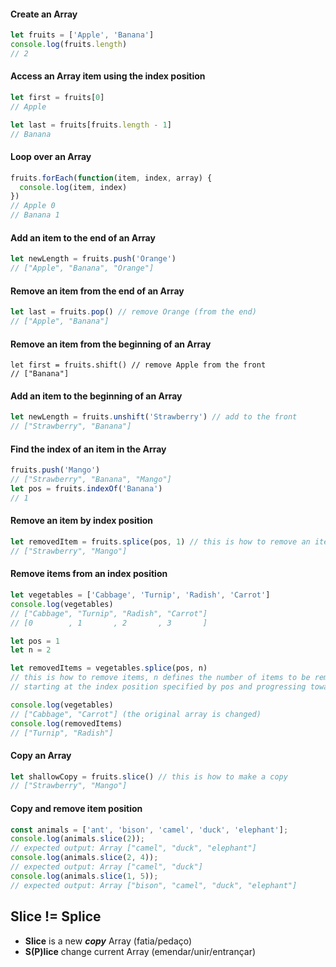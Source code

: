 #### Create an Array
```js
let fruits = ['Apple', 'Banana']
console.log(fruits.length)
// 2
```

#### Access an Array item using the index position
```js
let first = fruits[0]
// Apple

let last = fruits[fruits.length - 1]
// Banana
```
#### Loop over an Array
```js
fruits.forEach(function(item, index, array) {
  console.log(item, index)
})
// Apple 0
// Banana 1
```

#### Add an item to the end of an Array
```js
let newLength = fruits.push('Orange')
// ["Apple", "Banana", "Orange"]
```

#### Remove an item from the end of an Array
```js
let last = fruits.pop() // remove Orange (from the end)
// ["Apple", "Banana"]
```

#### Remove an item from the beginning of an Array

```
let first = fruits.shift() // remove Apple from the front
// ["Banana"]
```

#### Add an item to the beginning of an Array
```js
let newLength = fruits.unshift('Strawberry') // add to the front
// ["Strawberry", "Banana"]
```

#### Find the index of an item in the Array
```js
fruits.push('Mango')
// ["Strawberry", "Banana", "Mango"]
let pos = fruits.indexOf('Banana')
// 1
```

#### Remove an item by index position

```js
let removedItem = fruits.splice(pos, 1) // this is how to remove an item
// ["Strawberry", "Mango"]
```

#### Remove items from an index position

```js
let vegetables = ['Cabbage', 'Turnip', 'Radish', 'Carrot']
console.log(vegetables)
// ["Cabbage", "Turnip", "Radish", "Carrot"]
// [0        , 1       , 2       , 3       ]

let pos = 1
let n = 2

let removedItems = vegetables.splice(pos, n)
// this is how to remove items, n defines the number of items to be removed,
// starting at the index position specified by pos and progressing toward the end of array.

console.log(vegetables)
// ["Cabbage", "Carrot"] (the original array is changed)
console.log(removedItems)
// ["Turnip", "Radish"]
```

#### Copy an Array

```js
let shallowCopy = fruits.slice() // this is how to make a copy
// ["Strawberry", "Mango"]
```

#### Copy and remove item position

```js
const animals = ['ant', 'bison', 'camel', 'duck', 'elephant'];
console.log(animals.slice(2));
// expected output: Array ["camel", "duck", "elephant"]
console.log(animals.slice(2, 4));
// expected output: Array ["camel", "duck"]
console.log(animals.slice(1, 5));
// expected output: Array ["bison", "camel", "duck", "elephant"]
```

## Slice != Splice

* **Slice** is a new ***copy*** Array (fatia/pedaço)
* **S(P)lice** change current Array (emendar/unir/entrançar)
